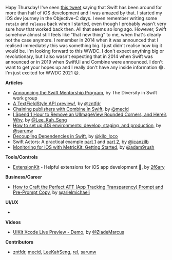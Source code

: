 Hapy Thursday! I've seen [this tweet](https://twitter.com/zhuowei/status/1392703495996944389) saying that Swift has been around for more than half of iOS development and I was amazed by that. I started my iOS dev journey in the Objective-C days. I even remember writing some `retain` and `release` back when I started, even though I probably wasn't very sure how that worked back then. All that seems so long ago. However, Swift somehow almost still feels like "that new thing" to me, when that's clearly not the case anymore. I remember in 2014 when it was announced that I realised immediately this was something big. I just didn't realise how big it would be. I'm looking forward to this WWDC. I don't expect anything big or revolutionary, but I also wasn't expecting that in 2014 when Swift was announced or in 2019 when SwiftUI and Combine were announced. I don't want to get your hopes up and I really don't have any inside information 😂. I'm just excited for WWDC 2021 😄.

**Articles**

* [Announcing the Swift Mentorship Program](https://swift.org/blog/swift-mentorship-program/), by The Diversity in Swift work group
* [A TextFieldStyle API preview!](https://www.fivestars.blog/articles/textfieldstyle/), by [@zntfdr](https://twitter.com/zntfdr)
* [Chaining publishers with Combine in Swift](https://swiftwithmajid.com/2021/05/04/chaining-publishers-with-combine-framework-in-swift/), by [@mecid](https://twitter.com/mecid)
* [I Spend 1 Hour to Remove an UIImageView Rounded Corners, and Here’s Why](https://swiftsenpai.com/development/i-spend-1-hour-remove-rounded-corners/), by [@Lee_Kah_Seng](https://twitter.com/Lee_Kah_Seng)
* [How to set up iOS environments: develop, staging, and production](https://sarunw.com/posts/how-to-set-up-ios-environments/), by [@sarunw](https://twitter.com/sarunw)
* [Decoupling Dependencies in Swift](https://www.kiloloco.com/articles/008-decoupling-dependencies-in-swift/), by [@kilo_loco](https://twitter.com/kilo_loco)
* Swift Actors: A practical example [part 1](https://trycombine.com/posts/swift-actors/) and [part 2](https://trycombine.com/posts/swift-actors-combine/), by [@icanzilb](https://twitter.com/icanzilb)
* [Monitoring for iOS with MetricKit: Getting Started](https://www.raywenderlich.com/20952676-monitoring-for-ios-with-metrickit-getting-started), by [@adam9rush](https://twitter.com/adam9rush)

**Tools/Controls**

* [ExtensionKit](https://github.com/gtokman/ExtensionKit) - Helpful extensions for iOS app development 🚀, by [2f6ary](https://www.twitter.com/f6ary)

**Business/Career**

* [How to Craft the Perfect ATT (App Tracking Transparency) Prompt and Pre-Prompt Copy](https://appfigures.com/resources/guides/att-prompt-copywriting), by [@arielmichaeli](https://twitter.com/arielmichaeli)

**UI/UX**

*

**Videos**

* [UIKit Xcode Live Preview - Demo](https://www.youtube.com/watch?v=dGRWlto2vXs), by [@ZiadeMarcus](https://twitter.com/ZiadeMarcus)

**Contributors**

* [zntfdr](https://github.com/zntfdr), [mecid](https://github.com/mecid), [LeeKahSeng](https://github.com/LeeKahSeng), [rel](https://github.com/rel), [sarunw](https://github.com/sarunw)
